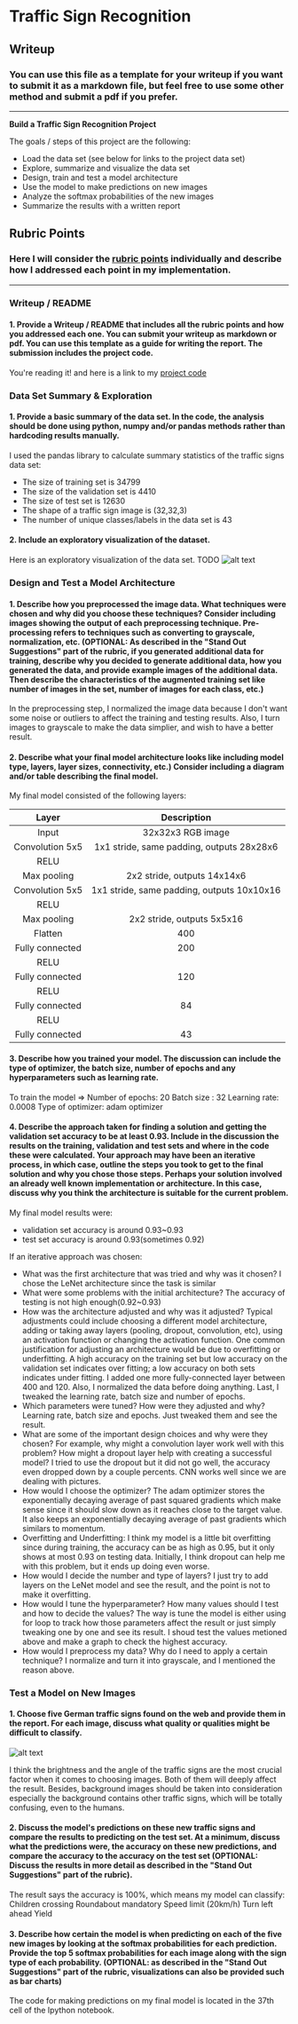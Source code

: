 # **Traffic Sign Recognition** 

## Writeup

### You can use this file as a template for your writeup if you want to submit it as a markdown file, but feel free to use some other method and submit a pdf if you prefer.

---

**Build a Traffic Sign Recognition Project**

The goals / steps of this project are the following:
* Load the data set (see below for links to the project data set)
* Explore, summarize and visualize the data set
* Design, train and test a model architecture
* Use the model to make predictions on new images
* Analyze the softmax probabilities of the new images
* Summarize the results with a written report


[//]: # (Image References)

[image1]: ./examples/visualization.jpg "Visualization"
[image2]: ./examples/grayscale.jpg "Grayscaling"
[image3]: ./examples/random_noise.jpg "Random Noise"
[image4]: ./examples/placeholder.png "Traffic Sign 1"
[image5]: ./examples/placeholder.png "Traffic Sign 2"
[image6]: ./examples/placeholder.png "Traffic Sign 3"
[image7]: ./examples/placeholder.png "Traffic Sign 4"
[image8]: ./examples/placeholder.png "Traffic Sign 5"

## Rubric Points
### Here I will consider the [rubric points](https://review.udacity.com/#!/rubrics/481/view) individually and describe how I addressed each point in my implementation.  

---
### Writeup / README

#### 1. Provide a Writeup / README that includes all the rubric points and how you addressed each one. You can submit your writeup as markdown or pdf. You can use this template as a guide for writing the report. The submission includes the project code.

You're reading it! and here is a link to my [project code](https://github.com/udacity/CarND-Traffic-Sign-Classifier-Project/blob/master/Traffic_Sign_Classifier.ipynb)

### Data Set Summary & Exploration

#### 1. Provide a basic summary of the data set. In the code, the analysis should be done using python, numpy and/or pandas methods rather than hardcoding results manually.

I used the pandas library to calculate summary statistics of the traffic
signs data set:

* The size of training set is 34799
* The size of the validation set is 4410
* The size of test set is 12630
* The shape of a traffic sign image is (32,32,3)
* The number of unique classes/labels in the data set is 43

#### 2. Include an exploratory visualization of the dataset.

Here is an exploratory visualization of the data set. 
TODO
![alt text](https://goo.gl/c9txCC)

### Design and Test a Model Architecture

#### 1. Describe how you preprocessed the image data. What techniques were chosen and why did you choose these techniques? Consider including images showing the output of each preprocessing technique. Pre-processing refers to techniques such as converting to grayscale, normalization, etc. (OPTIONAL: As described in the "Stand Out Suggestions" part of the rubric, if you generated additional data for training, describe why you decided to generate additional data, how you generated the data, and provide example images of the additional data. Then describe the characteristics of the augmented training set like number of images in the set, number of images for each class, etc.)

In the preprocessing step, I normalized the image data because I don't want some noise or outliers to affect the training and testing results. Also, I turn images to grayscale to make the data simplier, and wish to have a better result.


#### 2. Describe what your final model architecture looks like including model type, layers, layer sizes, connectivity, etc.) Consider including a diagram and/or table describing the final model.

My final model consisted of the following layers:

| Layer         		|     Description	        					| 
|:---------------------:|:---------------------------------------------:| 
| Input         		  | 32x32x3 RGB image   				        | 
| Convolution 5x5   | 1x1 stride, same padding, outputs 28x28x6 |
| RELU			  |										 |
| Max pooling	      	  | 2x2 stride,  outputs 14x14x6 				 |
| Convolution 5x5	  | 1x1 stride, same padding, outputs 10x10x16|
| RELU                    |                                                                        |
| Max pooling          | 2x2 stride,  outputs 5x5x16                           |
| Flatten                   | 400                                                                 |
| Fully connected    | 200        							          |
| RELU                     |                                                                        |
| Fully connected    | 120                                                                  |
| RELU                    |                                                                         |
| Fully connected    | 84                                                                    |
| RELU                    |                                                                         |
| Fully connected    | 43                                                                    |






#### 3. Describe how you trained your model. The discussion can include the type of optimizer, the batch size, number of epochs and any hyperparameters such as learning rate.

To train the model => 
Number of epochs: 20 
Batch size : 32
Learning rate: 0.0008
Type of optimizer: adam optimizer


#### 4. Describe the approach taken for finding a solution and getting the validation set accuracy to be at least 0.93. Include in the discussion the results on the training, validation and test sets and where in the code these were calculated. Your approach may have been an iterative process, in which case, outline the steps you took to get to the final solution and why you chose those steps. Perhaps your solution involved an already well known implementation or architecture. In this case, discuss why you think the architecture is suitable for the current problem.

My final model results were:
* validation set accuracy is around 0.93~0.93 
* test set accuracy is around 0.93(sometimes 0.92)

If an iterative approach was chosen:
* What was the first architecture that was tried and why was it chosen?
    I chose the LeNet architecture since the task is similar
* What were some problems with the initial architecture?
    The accuracy of testing is not high enough(0.92~0.93)
* How was the architecture adjusted and why was it adjusted? Typical adjustments could include choosing a different model architecture, adding or taking away layers (pooling, dropout, convolution, etc), using an activation function or changing the activation function. One common justification for adjusting an architecture would be due to overfitting or underfitting. A high accuracy on the training set but low accuracy on the validation set indicates over fitting; a low accuracy on both sets indicates under fitting.
    I added one more fully-connected layer between 400 and 120. Also, I normalized the data before doing anything. Last, I tweaked the learning rate, batch size and number of epochs.
* Which parameters were tuned? How were they adjusted and why?
    Learning rate, batch size and epochs. Just tweaked them and see the result. 
* What are some of the important design choices and why were they chosen? For example, why might a convolution layer work well with this problem? How might a dropout layer help with creating a successful model?
    I tried to use the dropout but it did not go well, the accuracy even dropped down by a couple percents. CNN works well since we are dealing with pictures.
* How would I choose the optimizer? 
    The adam optimizer stores the exponentially decaying average of past squared gradients which make sense since it should slow down as it reaches close to the target value. It also keeps an exponentially decaying average of past gradients which similars to momentum. 
* Overfitting and Underfitting:
    I think my model is a little bit overfitting since during training, the accuracy can be as high as 0.95, but it only shows at most 0.93 on testing data. Initially, I think dropout can help me with this problem, but it ends up doing even worse. 
* How would I decide the number and type of layers?
    I just try to add layers on the LeNet model and see the result, and the point is not to make it overfitting.
* How would I tune the hyperparameter? How many values should I test and how to decide the values?
    The way is tune the model is either using for loop to track how those parameters affect the result or just simply tweaking one by one and see its result. I shoud test the values metioned above and make a graph to check the highest accuracy.
* How would I preprocess my data? Why do I need to apply a certain technique?
    I normalize and turn it into grayscale, and I mentioned the reason above. 

### Test a Model on New Images

#### 1. Choose five German traffic signs found on the web and provide them in the report. For each image, discuss what quality or qualities might be difficult to classify.
![alt text](https://goo.gl/iLUJE2)

I think the brightness and the angle of the traffic signs are the most crucial factor when it comes to choosing images. Both of them will deeply affect the result. Besides, background images should be taken into consideration especially the background contains other traffic signs, which will be totally confusing, even to the humans. 


#### 2. Discuss the model's predictions on these new traffic signs and compare the results to predicting on the test set. At a minimum, discuss what the predictions were, the accuracy on these new predictions, and compare the accuracy to the accuracy on the test set (OPTIONAL: Discuss the results in more detail as described in the "Stand Out Suggestions" part of the rubric).

The result says the accuracy is 100%, which means my model can classify:
    Children crossing
    Roundabout mandatory
    Speed limit (20km/h)
    Turn left ahead
    Yield

#### 3. Describe how certain the model is when predicting on each of the five new images by looking at the softmax probabilities for each prediction. Provide the top 5 softmax probabilities for each image along with the sign type of each probability. (OPTIONAL: as described in the "Stand Out Suggestions" part of the rubric, visualizations can also be provided such as bar charts)

The code for making predictions on my final model is located in the 37th cell of the Ipython notebook.





